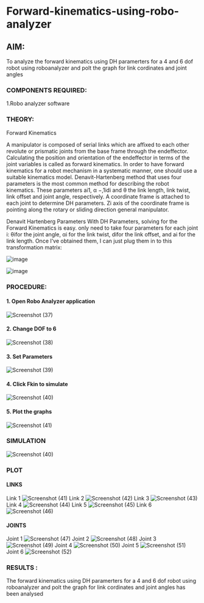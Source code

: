 # Forward-kinematics-using-robo-analyzer

## AIM: 
To analyze the forward kinematics using DH paramerters for a 4 and 6 dof robot using roboanalyzer and polt the graph for link cordinates and joint angles
### COMPONENTS REQUIRED:
1.Robo analyzer software  


### THEORY: 
  
Forward Kinematics

A manipulator is composed of serial links which are affixed to each other revolute or prismatic joints from the base frame through the endeffector. 
Calculating the position and orientation of the endeffector in terms of the joint variables is called as forward kinematics. 
In order to have forward kinematics for a robot mechanism in a systematic manner, one should use a suitable kinematics model. 
Denavit-Hartenberg method that uses four parameters is the most common method for describing the robot kinematics. 
These parameters ai1, α −,1idi and θ the link length, link twist, link offset and joint angle, respectively. 
A coordinate frame is attached to each joint to determine DH parameters. Zi axis of the coordinate frame is pointing along the rotary or sliding direction general manipulator.

Denavit Hartenberg Parameters
With DH Parameters, solving for the Forward Kinematics is easy.  only need to take four parameters for each joint 
i: θifor the joint angle, 
αi for the link twist, 
difor the link offset, and 
ai for the link length. Once I’ve obtained them, I can just plug them in to this transformation matrix:


![image](https://user-images.githubusercontent.com/36288975/170172719-ed7befc9-2894-4344-bfd5-be831bb05308.png)

 ![image](https://user-images.githubusercontent.com/36288975/170172766-b8aeb788-7fd7-4de7-b340-f04656707ebd.png)

 

### PROCEDURE:
#### 1. Open Robo Analyzer application
![Screenshot (37)](https://github.com/Madhav005/Forward-kinematics-using-robot-analyzer/assets/110885274/44f17684-560f-4221-9fb6-b5a2d432a40d)
#### 2. Change DOF to 6
![Screenshot (38)](https://github.com/Madhav005/Forward-kinematics-using-robot-analyzer/assets/110885274/5cf0b9cf-93d1-46e8-9b03-c27376bc02cc)
#### 3. Set Parameters
![Screenshot (39)](https://github.com/Madhav005/Forward-kinematics-using-robot-analyzer/assets/110885274/254f3c74-3c7c-4eeb-b6ea-4ea207945337)
#### 4. Click Fkin to simulate
![Screenshot (40)](https://github.com/Madhav005/Forward-kinematics-using-robot-analyzer/assets/110885274/a046b426-733c-4387-ac3c-361d208b2581)
#### 5. Plot the graphs
![Screenshot (41)](https://github.com/Madhav005/Forward-kinematics-using-robot-analyzer/assets/110885274/7ce101b5-eae0-4af2-9551-667e97b0a250)


### SIMULATION 
 ![Screenshot (40)](https://github.com/Madhav005/Forward-kinematics-using-robot-analyzer/assets/110885274/0d62d774-8bb2-47c6-89d1-ac2888ad2b5a)

 
 
 ### PLOT 
 #### LINKS
 Link 1
 ![Screenshot (41)](https://github.com/Madhav005/Forward-kinematics-using-robot-analyzer/assets/110885274/ae77ecc1-a988-44fb-b553-74f71198afad)
Link 2
![Screenshot (42)](https://github.com/Madhav005/Forward-kinematics-using-robot-analyzer/assets/110885274/4b5b54c4-5e13-44ff-a7cc-24837df83b6b)
Link 3
![Screenshot (43)](https://github.com/Madhav005/Forward-kinematics-using-robot-analyzer/assets/110885274/b85900d4-bcc1-4589-ad86-23de277fdbc0)
Link 4
![Screenshot (44)](https://github.com/Madhav005/Forward-kinematics-using-robot-analyzer/assets/110885274/3868ce4b-0743-4984-b84a-98428be29289)
Link 5
![Screenshot (45)](https://github.com/Madhav005/Forward-kinematics-using-robot-analyzer/assets/110885274/1845296d-2a01-46e5-b364-35ca0d9a8370)
Link 6
![Screenshot (46)](https://github.com/Madhav005/Forward-kinematics-using-robot-analyzer/assets/110885274/05218217-768c-4d2d-82f1-304d5c0cd1b1)

#### JOINTS
Joint 1
![Screenshot (47)](https://github.com/Madhav005/Forward-kinematics-using-robot-analyzer/assets/110885274/ad93ecdf-3f64-459a-ad4e-5725c2582900)
Joint 2
![Screenshot (48)](https://github.com/Madhav005/Forward-kinematics-using-robot-analyzer/assets/110885274/f8b4cce4-4c99-40b1-8c28-d1f3a6495e95)
Joint 3
![Screenshot (49)](https://github.com/Madhav005/Forward-kinematics-using-robot-analyzer/assets/110885274/23b9c235-f231-4581-88d2-63365cf317f8)
Joint 4
![Screenshot (50)](https://github.com/Madhav005/Forward-kinematics-using-robot-analyzer/assets/110885274/6065dd06-55b2-42bc-b761-85a517d7ea45)
Joint 5
![Screenshot (51)](https://github.com/Madhav005/Forward-kinematics-using-robot-analyzer/assets/110885274/23e69e30-0faa-409e-b1fe-3e2d1bf5b02c)
Joint 6
![Screenshot (52)](https://github.com/Madhav005/Forward-kinematics-using-robot-analyzer/assets/110885274/d067911a-675c-448f-b3b2-16e813879689)


### RESULTS :  
The forward kinematics using DH paramerters for a 4 and 6 dof robot using roboanalyzer and polt the graph for link cordinates and joint angles has been analysed

